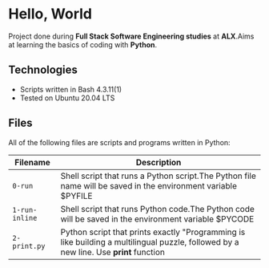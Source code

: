 # Hello, World

Project done during **Full Stack Software Engineering studies** at **ALX**.Aims at learning the basics of coding with **Python**.
## Technologies
* Scripts written in Bash 4.3.11(1)
* Tested on Ubuntu 20.04 LTS

## Files
All of the following files are scripts and programs written in Python:

| Filename | Description |
| -------- | ----------- |
| `0-run` | Shell script that runs a Python script.The Python file name will be saved in the environment variable $PYFILE |
| `1-run-inline` |Shell script that runs Python code.The Python code will be saved in the environment variable $PYCODE |
| `2-print.py` | Python script that prints exactly "Programming is like building a multilingual puzzle, followed by a new line. Use **print** function | 
